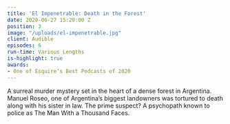 ```yaml
---
title: 'El Impenetrable: Death in the Forest'
date: 2020-06-27 15:20:00 Z
position: 3
image: "/uploads/el-impenetrable.jpg"
client: Audible
episodes: 6
run-time: Various Lengths
is-highlight: true
awards:
- One of Esquire’s Best Podcasts of 2020
---
```


A surreal murder mystery set in the heart of a dense forest in Argentina. Manuel Roseo, one of Argentina’s biggest landowners was tortured to death along with his sister in law. The prime suspect? A psychopath known to police as The Man With a Thousand Faces.